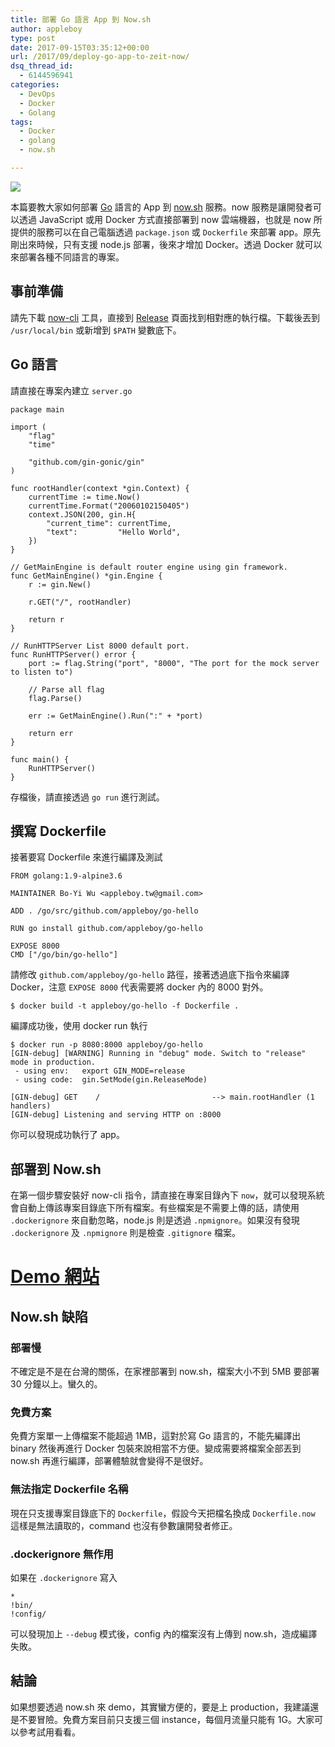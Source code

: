 ```yaml
---
title: 部署 Go 語言 App 到 Now.sh
author: appleboy
type: post
date: 2017-09-15T03:35:12+00:00
url: /2017/09/deploy-go-app-to-zeit-now/
dsq_thread_id:
  - 6144596941
categories:
  - DevOps
  - Docker
  - Golang
tags:
  - Docker
  - golang
  - now.sh

---
```

[![][1]][1]

本篇要教大家如何部署 [Go][2] 語言的 App 到 [now.sh][3] 服務。now 服務是讓開發者可以透過 JavaScript 或用 Docker 方式直接部署到 now 雲端機器，也就是 now 所提供的服務可以在自己電腦透過 `package.json` 或 `Dockerfile` 來部署 app。原先剛出來時候，只有支援 node.js 部署，後來才增加 Docker。透過 Docker 就可以來部署各種不同語言的專案。

<!--more-->

## 事前準備

請先下載 [now-cli][4] 工具，直接到 [Release][5] 頁面找到相對應的執行檔。下載後丟到 `/usr/local/bin` 或新增到 `$PATH` 變數底下。

## Go 語言

請直接在專案內建立 `server.go`

<pre><code class="language-go">package main

import (
    "flag"
    "time"

    "github.com/gin-gonic/gin"
)

func rootHandler(context *gin.Context) {
    currentTime := time.Now()
    currentTime.Format("20060102150405")
    context.JSON(200, gin.H{
        "current_time": currentTime,
        "text":         "Hello World",
    })
}

// GetMainEngine is default router engine using gin framework.
func GetMainEngine() *gin.Engine {
    r := gin.New()

    r.GET("/", rootHandler)

    return r
}

// RunHTTPServer List 8000 default port.
func RunHTTPServer() error {
    port := flag.String("port", "8000", "The port for the mock server to listen to")

    // Parse all flag
    flag.Parse()

    err := GetMainEngine().Run(":" + *port)

    return err
}

func main() {
    RunHTTPServer()
}</code></pre>

存檔後，請直接透過 `go run` 進行測試。

## 撰寫 Dockerfile

接著要寫 Dockerfile 來進行編譯及測試

<pre><code class="language-bash">FROM golang:1.9-alpine3.6

MAINTAINER Bo-Yi Wu &lt;appleboy.tw@gmail.com&gt;

ADD . /go/src/github.com/appleboy/go-hello

RUN go install github.com/appleboy/go-hello

EXPOSE 8000
CMD ["/go/bin/go-hello"]</code></pre>

請修改 `github.com/appleboy/go-hello` 路徑，接著透過底下指令來編譯 Docker，注意 `EXPOSE 8000` 代表需要將 docker 內的 8000 對外。

<pre><code class="language-bash">$ docker build -t appleboy/go-hello -f Dockerfile .</code></pre>

編譯成功後，使用 docker run 執行

<pre><code class="language-bash">$ docker run -p 8080:8000 appleboy/go-hello
[GIN-debug] [WARNING] Running in "debug" mode. Switch to "release" mode in production.
 - using env:   export GIN_MODE=release
 - using code:  gin.SetMode(gin.ReleaseMode)

[GIN-debug] GET    /                         --&gt; main.rootHandler (1 handlers)
[GIN-debug] Listening and serving HTTP on :8000</code></pre>

你可以發現成功執行了 app。

## 部署到 Now.sh

在第一個步驟安裝好 now-cli 指令，請直接在專案目錄內下 `now`，就可以發現系統會自動上傳該專案目錄底下所有檔案。有些檔案是不需要上傳的話，請使用 `.dockerignore` 來自動忽略，node.js 則是透過 `.npmignore`。如果沒有發現 `.dockerignore` 及 `.npmignore` 則是檢查 `.gitignore` 檔案。

# [Demo 網站][6]

## Now.sh 缺陷

### 部署慢

不確定是不是在台灣的關係，在家裡部署到 now.sh，檔案大小不到 5MB 要部署 30 分鐘以上。蠻久的。

### 免費方案

免費方案單一上傳檔案不能超過 1MB，這對於寫 Go 語言的，不能先編譯出 binary 然後再進行 Docker 包裝來說相當不方便。變成需要將檔案全部丟到 now.sh 再進行編譯，部署體驗就會變得不是很好。

### 無法指定 Dockerfile 名稱

現在只支援專案目錄底下的 `Dockerfile`，假設今天把檔名換成 `Dockerfile.now` 這樣是無法讀取的，command 也沒有參數讓開發者修正。

### .dockerignore 無作用

如果在 `.dockerignore` 寫入

    *
    !bin/
    !config/

可以發現加上 `--debug` 模式後，config 內的檔案沒有上傳到 now.sh，造成編譯失敗。

## 結論

如果想要透過 now.sh 來 demo，其實蠻方便的，要是上 production，我建議還是不要冒險。免費方案目前只支援三個 instance，每個月流量只能有 1G。大家可以參考試用看看。

 [1]: https://lh3.googleusercontent.com/jsocHCR9A9yEfDVUTrU0m42_aHhTEVDGW5p5PsQSx7GSlkt3gLjohfXH3S7P7p982332ruU_e-EtW0LwmiuZjvN65VIcyME-zE35C6EM0IV1nqY6KoNw3dwW2djjid3F-T5YgnJothA=w1920-h1080
 [2]: https://golang.org
 [3]: https://zeit.co/now
 [4]: https://github.com/zeit/now-cli
 [5]: https://github.com/zeit/now-cli/releases
 [6]: https://go-hello-arfqsbnfph.now.sh/